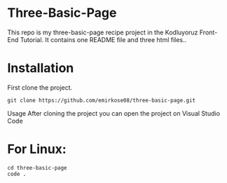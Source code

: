 # Three-Basic-Page
This repo is my three-basic-page recipe project in the Kodluyoruz Front-End Tutorial. It contains one README file and three html files..
# Installation
First clone the project.
```
git clone https://github.com/emirkose08/three-basic-page.git
```
Usage
After cloning the project you can open the project on Visual Studio Code

# For Linux:
```
cd three-basic-page
code .
```
